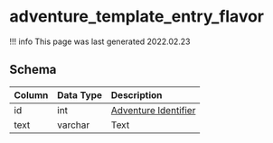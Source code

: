 # adventure_template_entry_flavor

!!! info
	This page was last generated 2022.02.23

## Schema

| Column | Data Type | Description |
| :--- | :--- | :--- |
| id | int | [Adventure Identifier](adventure_details.md) |
| text | varchar | Text |

